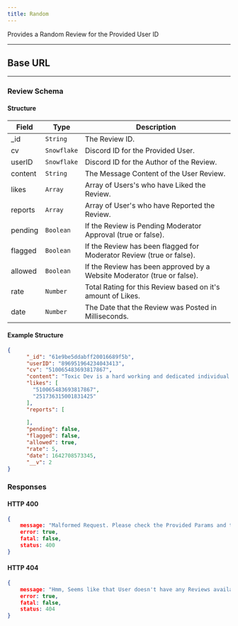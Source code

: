 ```yaml
---
title: Random
---
```


Provides a Random Review for the Provided User ID

---

## Base URL
<Route method="GET" path="https://api.dscjobs.org" />

---

<Route method="GET" path="/v2/random/:userID" />

### Review Schema

#### Structure
| Field     | Type        | Description                                                                                         |
| --------- | ----------- | --------------------------------------------------------------------------------------------------- |
| _id       | `String`    | The Review ID.                                                                                      |
| cv        | `Snowflake` | Discord ID for the Provided User.                                                                   |
| userID    | `Snowflake` | Discord ID for the Author of the Review.                                                            |
| content   | `String`    | The Message Content of the User Review.                                                             |
| likes     | `Array`     | Array of Users's who have Liked the Review.                                                         |
| reports   | `Array`     | Array of User's who have Reported the Review.                                                       |
| pending   | `Boolean`   | If the Review is Pending Moderator Approval (true or false).                                        |
| flagged   | `Boolean`   | If the Review has been flagged for Moderator Review (true or false).                                |
| allowed   | `Boolean`   | If the Review has been approved by a Website Moderator (true or false).                             |
| rate      | `Number`    | Total Rating for this Review based on it's amount of Likes.                                         |
| date      | `Number`    | The Date that the Review was Posted in Milliseconds.                                                |

#### Example Structure
```json
{
      "_id": "61e9be5ddabff20016689f5b",
      "userID": "896951964234043413",
      "cv": "510065483693817867",
      "content": "Toxic Dev is a hard working and dedicated individual! There is no half done work, and he only puts forth his best. If you're looking for someone who will treat your project like their own and is professional you have found it with Toxic. ",
      "likes": [
        "510065483693817867",
        "251736315001831425"
      ],
      "reports": [
        
      ],
      "pending": false,
      "flagged": false,
      "allowed": true,
      "rate": 5,
      "date": 1642708573345,
      "__v": 2
}
```

### Responses

#### HTTP 400
```json
{
    message: "Malformed Request. Please check the Provided Params and try again!",
    error: true,
    fatal: false,
    status: 400
}
```

#### HTTP 404
```json
{
    message: "Hmm, Seems like that User doesn't have any Reviews available!",
    error: true,
    fatal: false,
    status: 404
}
```